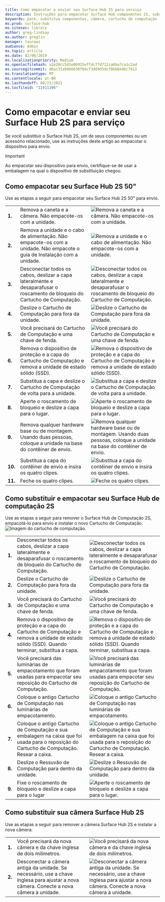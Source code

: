 ```yaml
---
title: Como empacotar e enviar seu Surface Hub 2S para serviço
description: Instruções para empacotar Surface Hub componentes 2S, substituir o cartucho de computação e substituir a câmera
keywords: pack, substitua componentes, câmera, cartucho de computação
ms.prod: surface-hub
ms.sitesec: library
author: greg-lindsay
ms.author: greglin
manager: laurawi
audience: Admin
ms.topic: article
ms.date: 02/06/2019
ms.localizationpriority: Medium
ms.openlocfilehash: a2e20cc5d1e80915effdc7fd712ca6ba7ca1c2ad
ms.sourcegitcommit: d6ac31a94b6630f04cf3469d5dcf8b66e46c7412
ms.translationtype: MT
ms.contentlocale: pt-BR
ms.lasthandoff: 08/23/2021
ms.locfileid: "11911396"
---
```

# <a name="how-to-pack-and-ship-your-surface-hub-2s-for-service"></a>Como empacotar e enviar seu Surface Hub 2S para serviço

Se você substituir o Surface Hub 2S, um de seus componentes ou um acessório relacionado, use as instruções deste artigo ao empacotar o dispositivo para envio. 

>[!IMPORTANT]  
>Ao empacotar seu dispositivo para envio, certifique-se de usar a embalagem na qual o dispositivo de substituição chegou.  

## <a name="how-to-pack-your-surface-hub-2s-50"></a>Como empacotar seu Surface Hub 2S 50"

Use as etapas a seguir para empacotar seu Surface Hub 2S 50" para envio.


|   |                                                                                                                                                 |       |
| - | ----------------------------------------------------------------------------------------------------------------------------------------------- | ----- |
| **1.**  | Remova a caneta e a câmera. Não empacote-os com a unidade.                                                   | ![Remova a caneta e a câmera. Não empacote-os com a unidade.](images/surface-hub-2s-repack-2.png) |
| **2.**  | Remova a unidade e o cabo de alimentação. Não empacote-os com a unidade. Não empacote o guia de Instalação com a unidade. | ![Remova a unidade e o cabo de alimentação. Não empacote-os com a unidade.](images/surface-hub-2s-repack-3.png) |
| **3.**  | Desconectar todos os cabos, deslizar a capa lateralmente e desaparafusar o roscamento de bloqueio do Cartucho de Computação.             | ![Desconectar todos os cabos, deslizar a capa lateralmente e desaparafusar o roscamento de bloqueio do Cartucho de Computação.](images/surface-hub-2s-repack-5.png) |
| **4.**  | Deslize o Cartucho de Computação para fora da unidade.                                                                     | ![Deslize o Cartucho de Computação para fora da unidade.](images/surface-hub-2s-repack-6.png) |
| **5.**  | Você precisará do Cartucho de Computação e uma chave de fenda.                                                           | ![Você precisará do Cartucho de Computação e uma chave de fenda.](images/surface-hub-2s-repack-7.png)|
| **6.**  | Remova o dispositivo de proteção e a capa do Cartucho de Computação e remova a unidade de estado sólido (SSD).    | ![Remova o dispositivo de proteção e a capa do Cartucho de Computação e remova a unidade de estado sólido (SSD).](images/surface-hub-2s-repack-8.png)|
| **7.** | Substitua a capa e deslize o Cartucho de Computação de volta para a unidade.                                            | ![Substitua a capa e deslize o Cartucho de Computação de volta para a unidade.](images/surface-hub-2s-repack-9.png)|
| **8.**  | Aperte o roscamento de bloqueio e deslize a capa para o lugar.                                                      | ![Aperte o roscamento de bloqueio e deslize a capa para o lugar.](images/surface-hub-2s-repack-10.png)|
| **9.**  | Remova qualquer hardware base ou de montagem. Usando duas pessoas, coloque a unidade na base do contêiner de envio.    | ![Remova qualquer hardware base ou de montagem. Usando duas pessoas, coloque a unidade na base do contêiner de envio.](images/surface-hub-2s-repack-11.png)|
| **10.** | Substitua a capa do contêiner de envio e insira os quatro clipes.                                          | ![Substitua a capa do contêiner de envio e insira os quatro clipes.](images/surface-hub-2s-repack-12.png)|
| **11.** | Feche os quatro clipes.                                                                                            | ![Feche os quatro clipes.](images/surface-hub-2s-repack-13.png)|


## <a name="how-to-replace-and-pack-your-surface-hub-2s-compute-cartridge"></a>Como substituir e empacotar seu Surface Hub de computação 2S

Use as etapas a seguir para remover o Surface Hub de Computação 2S, empacotá-lo para envio e instalar o novo Cartucho de Computação.<br>
    ![Imagem do cartucho de computação.](images/surface-hub-2s-replace-cartridge-1.png)

|   |                                                                                                                                                 |       |
| - | ----------------------------------------------------------------------------------------------------------------------------------------------- | ----- |
| **1.** | Desconectar todos os cabos, deslizar a capa lateralmente e desaparafusar o roscamento de bloqueio do Cartucho de Computação.                                            | ![Desconectar todos os cabos, deslizar a capa lateralmente e desaparafusar o roscamento de bloqueio do Cartucho de Computação.](images/surface-hub-2s-replace-cartridge-2.png) |
| **2.**  | Deslize o Cartucho de Computação para fora da unidade.                                                                                                    | ![Deslize o Cartucho de Computação para fora da unidade.](images/surface-hub-2s-replace-cartridge-3.png) |
| **3.**  | Você precisará do Cartucho de Computação e uma chave de fenda.                                                                                          | ![Você precisará do Cartucho de Computação e uma chave de fenda.](images/surface-hub-2s-replace-cartridge-4.png) |
| **4.**  | Remova o dispositivo de proteção e a capa do Cartucho de Computação e remova a unidade de estado sólido (SSD). Quando terminar, substitua a capa. | ![Remova o dispositivo de proteção e a capa do Cartucho de Computação e remova a unidade de estado sólido (SSD). Quando terminar, substitua a capa.](images/surface-hub-2s-repack-8.png) |
| **5.**| Você precisará das luminárias de empacotamento que foram usadas para empacotar seu reposição do Cartucho de Computação.                                              | ![Você precisará das luminárias de empacotamento que foram usadas para empacotar seu reposição do Cartucho de Computação.](images/surface-hub-2s-replace-cartridge-6.png) |
| **6.**| Coloque o antigo Cartucho de Computação nas luminárias de empacotamento.                                                                                      | ![Coloque o antigo Cartucho de Computação nas luminárias de empacotamento.](images/surface-hub-2s-replace-cartridge-7.png) |
| **7.** | Coloque o antigo Cartucho de Computação e sua embalagem na caixa que foi usada para o reposição do Cartucho de Computação. Resear a caixa.             | ![Coloque o antigo Cartucho de Computação e sua embalagem na caixa que foi usada para o reposição do Cartucho de Computação. Resear a caixa.](images/surface-hub-2s-replace-cartridge-8.png)|
| **8.**| Deslize o Ressuvão de Computação para dentro da unidade.                                                                                          | ![Deslize o Ressuvão de Computação para dentro da unidade.](images/surface-hub-2s-replace-cartridge-9.png) |
| **9.**| Fixe o roscamento de bloqueio e deslize a capa para o lugar                                                                                         | ![Aperte o roscamento de bloqueio e deslize a capa para o lugar.](images/surface-hub-2s-replace-cartridge-10.png) |

## <a name="how-to-replace-your-surface-hub-2s-camera"></a>Como substituir sua câmera Surface Hub 2S

Use as etapas a seguir para remover a câmera Surface Hub 2S e instalar a nova câmera.


|   |                                                                                                                                                 |       |
| - | ----------------------------------------------------------------------------------------------------------------------------------------------- | ----- |
| **1.** | Você precisará da nova câmera e da chave inglesa de dois milímetros.                                             |![Você precisará da nova câmera e da chave inglesa de dois milímetros.](images/surface-hub-2s-replace-camera-1.png)  |
| **2.**  |  Desconectar a câmera antiga da unidade. Se necessário, use a chave inglesa para ajustar a nova câmera. Conecte a nova câmera à unidade. | ![Desconectar a câmera antiga da unidade. Se necessário, use a chave inglesa para ajustar a nova câmera. Conecte a nova câmera à unidade.](images/surface-hub-2s-replace-camera-2.png) |
